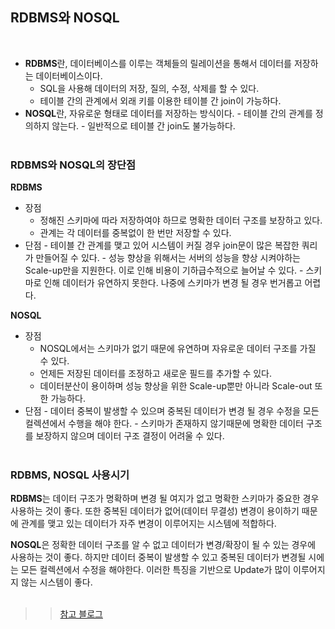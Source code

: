 ## RDBMS와 NOSQL

<br>

- **RDBMS**란, 데이터베이스를 이루는 객체들의 릴레이션을 통해서 데이터를 저장하는 데이터베이스이다.
  - SQL을 사용해 데이터의 저장, 질의, 수정, 삭제를 할 수 있다.
  - 테이블 간의 관계에서 외래 키를 이용한 테이블 간 join이 가능하다.
- **NOSQL**란, 자유로운 형태로 데이터를 저장하는 방식이다. - 테이블 간의 관계를 정의하지 않는다. - 일반적으로 테이블 간 join도 불가능하다.
  <br><br>

### RDBMS와 NOSQL의 장단점

**RDBMS**

- 장점
  - 정해진 스키마에 따라 저장하여야 하므로 명확한 데이터 구조를 보장하고 있다.
  - 관계는 각 데이터를 중복없이 한 번만 저장할 수 있다.
- 단점 - 테이블 간 관계를 맺고 있어 시스템이 커질 경우 join문이 많은 복잡한 쿼리가 만들어질 수 있다. - 성능 향상을 위해서는 서버의 성능을 향상 시켜야하는 Scale-up만을 지원한다. 이로 인해 비용이 기하급수적으로 늘어날 수 있다. - 스키마로 인해 데이터가 유연하지 못한다. 나중에 스키마가 변경 될 경우 번거롭고 어렵다.
  <br>

**NOSQL**

- 장점
  - NOSQL에서는 스키마가 없기 때문에 유연하며 자유로운 데이터 구조를 가질 수 있다.
  - 언제든 저장된 데이터를 조정하고 새로운 필드를 추가할 수 있다.
  - 데이터분산이 용이하며 성능 향상을 위한 Scale-up뿐만 아니라 Scale-out 또한 가능하다.
- 단점 - 데이터 중복이 발생할 수 있으며 중복된 데이터가 변경 될 경우 수정을 모든 컬렉션에서 수행을 해야 한다. - 스키마가 존재하지 않기때문에 명확한 데이터 구조를 보장하지 않으며 데이터 구조 결정이 어려울 수 있다.
  <br><br>

### RDBMS, NOSQL 사용시기

**RDBMS**는 데이터 구조가 명확하며 변경 될 여지가 없고 명확한 스키마가 중요한 경우 사용하는 것이 좋다. 또한 중복된 데이터가 없어(데이터 무결성) 변경이 용이하기 때문에 관계를 맺고 있는 데이터가 자주 변경이 이루어지는 시스템에 적합하다.
<br>

**NOSQL**은 정확한 데이터 구조를 알 수 없고 데이터가 변경/확장이 될 수 있는 경우에 사용하는 것이 좋다. 하지만 데이터 중복이 발생할 수 있고 중복된 데이터가 변경될 시에는 모든 컬렉션에서 수정을 해야한다. 이러한 특징을 기반으로 Update가 많이 이루어지지 않는 시스템이 좋다.  
<br>

> > [참고 블로그](https://khj93.tistory.com/entry/Database-RDBMS%EC%99%80-NOSQL-%EC%B0%A8%EC%9D%B4%EC%A0%90)
